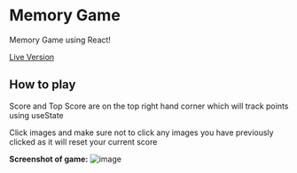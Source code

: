 # Memory Game

Memory Game using React!

[Live Version](https://memorygame-jp-c11b18d57cbc.herokuapp.com/)

## How to play

Score and Top Score are on the top right hand corner which will track points using useState

Click images and make sure not to click any images you have previously clicked as it will reset your current score

__Screenshot of game:__
![image](https://github.com/joopark0/memorygame/assets/53842846/e2527698-4067-402d-b6d1-81d887924b72)
